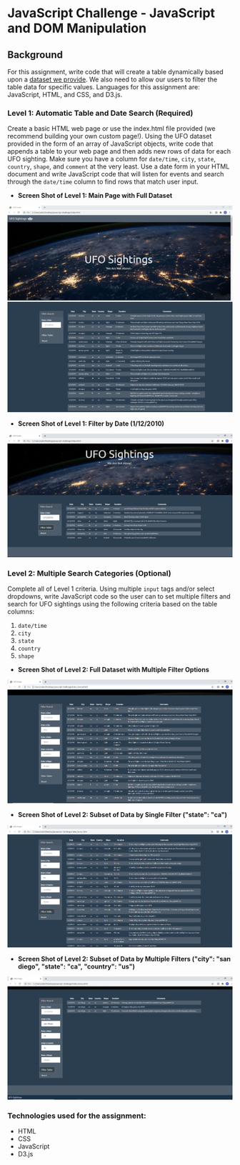 # **JavaScript Challenge - JavaScript and DOM Manipulation**

## Background
For this assignment, write code that will create a table dynamically based upon a [dataset we provide](static/js/data.js). We also need to allow our users to filter the table data for specific values. Languages for this assignment are: JavaScript, HTML, and CSS, and D3.js.

### Level 1: Automatic Table and Date Search (Required)

Create a basic HTML web page or use the index.html file provided (we recommend building your own custom page!). Using the UFO dataset provided in the form of an array of JavaScript objects, write code that appends a table to your web page and then adds new rows of data for each UFO sighting. Make sure you have a column for `date/time`, `city`, `state`, `country`, `shape`, and `comment` at the very least. Use a date form in your HTML document and write JavaScript code that will listen for events and search through the `date/time` column to find rows that match user input.

* **Screen Shot of Level 1: Main Page with Full Dataset** 

![1_level1](ScreenShots/screen_1.PNG)
![2_level1](ScreenShots/screen_2.png)

* **Screen Shot of Level 1: Filter by Date (1/12/2010)**

![3_level1](ScreenShots/screen_3.PNG)

### Level 2: Multiple Search Categories (Optional)

Complete all of Level 1 criteria. Using multiple `input` tags and/or select dropdowns, write JavaScript code so the user can to set multiple filters and search for UFO sightings using the following criteria based on the table columns:

  1. `date/time`
  2. `city`
  3. `state`
  4. `country`
  5. `shape`
  
* **Screen Shot of Level 2: Full Dataset with Multiple Filter Options** 

![4_level2](ScreenShots/screen_4.PNG)

* **Screen Shot of Level 2: Subset of Data by Single Filter ("state": "ca")**

![5_level2](ScreenShots/screen_5.PNG)

* **Screen Shot of Level 2: Subset of Data by Multiple Filters ("city": "san diego", "state": "ca", "country": "us")**

![6_level2](ScreenShots/screen_6.PNG)

### Technologies used for the assignment:
* HTML 
* CSS
* JavaScript
* D3.js


